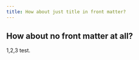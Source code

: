 ```yaml
---
title: How about just title in front matter?
---
```

## How about no front matter at all?

1,2,3 test.


